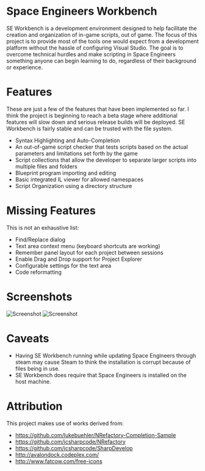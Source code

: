 Space Engineers Workbench
=================================
SE Workbench is a development environment designed to help facilitate the creation and organization of in-game scripts, out of game. The focus of this project is to provide most of the tools one would expect from a development platform without the hassle of configuring Visual Studio. The goal is to overcome technical hurdles and make scripting in Space Engineers something anyone can begin learning to do, regardless of their background or experience.

Features
=================================
These are just a few of the features that have been implemented so far. I think the project is beginning to reach a beta stage where additional features will slow down and serious release builds will be deployed. SE Workbench is fairly stable and can be trusted with the file system.

 * Syntax Highlighting and Auto-Completion
 * An out-of-game script checker that tests scripts based on the actual parameters and limitations set forth by the game
 * Script collections that allow the developer to separate larger scripts into multiple files and folders
 * Blueprint program importing and editing
 * Basic integrated IL viewer for allowed namespaces
 * Script Organization using a directory structure

Missing Features
=================================
This is not an exhaustive list:
 * Find/Replace dialog
 * Text area context menu (keyboard shortcuts are working)
 * Remember panel layout for each project between sessions
 * Enable Drag and Drop support for Project Explorer
 * Configurable settings for the text area
 * Code reformatting

Screenshots
=================================
![Screenshot](https://raw.githubusercontent.com/gilgame/SEWorkbench/master/Doc/seworkbench-1.png)
![Screenshot](https://raw.githubusercontent.com/gilgame/SEWorkbench/master/Doc/seworkbench-2.png)

Caveats
=================================
 * Having SE Workbench running while updating Space Engineers through steam may cause Steam to think the installation is corrupt because of files being in use.
 * SE Workbench does require that Space Engineers is installed on the host machine.

Attribution
=================================
This project makes use of works derived from:
 * https://github.com/lukebuehler/NRefactory-Completion-Sample
 * https://github.com/icsharpcode/NRefactory
 * https://github.com/icsharpcode/SharpDevelop
 * http://avalondock.codeplex.com/
 * http://www.fatcow.com/free-icons